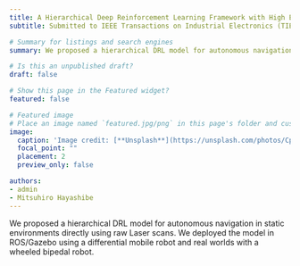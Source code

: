 ```yaml
---
title: A Hierarchical Deep Reinforcement Learning Framework with High Efficiency and Generalization for Fast and Safe Navigation
subtitle: Submitted to IEEE Transactions on Industrial Electronics (TIE), 2022, [Paper video](https://youtu.be/9nX86wxbpew).

# Summary for listings and search engines
summary: We proposed a hierarchical DRL model for autonomous navigation in static environments directly using raw Laser scans. We deployed the model in ROS/Gazebo using a differential mobile robot and real worlds with a wheeled bipedal robot.

# Is this an unpublished draft?
draft: false

# Show this page in the Featured widget?
featured: false

# Featured image
# Place an image named `featured.jpg/png` in this page's folder and customize its options here.
image:
  caption: 'Image credit: [**Unsplash**](https://unsplash.com/photos/CpkOjOcXdUY)'
  focal_point: ""
  placement: 2
  preview_only: false

authors:
- admin
- Mitsuhiro Hayashibe
---
```


We proposed a hierarchical DRL model for autonomous navigation in static environments directly using raw Laser scans. We deployed the model in ROS/Gazebo using a differential mobile robot and real worlds with a wheeled bipedal robot.

